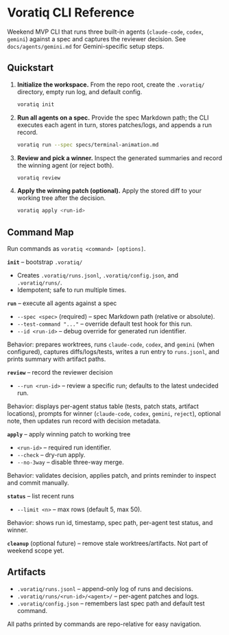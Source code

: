 # Voratiq CLI Reference

Weekend MVP CLI that runs three built-in agents (`claude-code`, `codex`, `gemini`) against a spec and captures the reviewer decision. See `docs/agents/gemini.md` for Gemini-specific setup steps.

## Quickstart

1. **Initialize the workspace.** From the repo root, create the `.voratiq/` directory, empty run log, and default config.

   ```bash
   voratiq init
   ```

2. **Run all agents on a spec.** Provide the spec Markdown path; the CLI executes each agent in turn, stores patches/logs, and appends a run record.

   ```bash
   voratiq run --spec specs/terminal-animation.md
   ```

3. **Review and pick a winner.** Inspect the generated summaries and record the winning agent (or reject both).

   ```bash
   voratiq review
   ```

4. **Apply the winning patch (optional).** Apply the stored diff to your working tree after the decision.

   ```bash
   voratiq apply <run-id>
   ```

## Command Map

Run commands as `voratiq <command> [options]`.

**`init`** – bootstrap `.voratiq/`

- Creates `.voratiq/runs.jsonl`, `.voratiq/config.json`, and `.voratiq/runs/`.
- Idempotent; safe to run multiple times.

**`run`** – execute all agents against a spec

- `--spec <spec>` (required) – spec Markdown path (relative or absolute).
- `--test-command "..."` – override default test hook for this run.
- `--id <run-id>` – debug override for generated run identifier.

Behavior: prepares worktrees, runs `claude-code`, `codex`, and `gemini` (when configured), captures diffs/logs/tests, writes a run entry to `runs.jsonl`, and prints summary with artifact paths.

**`review`** – record the reviewer decision

- `--run <run-id>` – review a specific run; defaults to the latest undecided run.

Behavior: displays per-agent status table (tests, patch stats, artifact locations), prompts for winner (`claude-code`, `codex`, `gemini`, `reject`), optional note, then updates run record with decision metadata.

**`apply`** – apply winning patch to working tree

- `<run-id>` – required run identifier.
- `--check` – dry-run apply.
- `--no-3way` – disable three-way merge.

Behavior: validates decision, applies patch, and prints reminder to inspect and commit manually.

**`status`** – list recent runs

- `--limit <n>` – max rows (default 5, max 50).

Behavior: shows run id, timestamp, spec path, per-agent test status, and winner.

**`cleanup`** (optional future) – remove stale worktrees/artifacts. Not part of weekend scope yet.

## Artifacts

- `.voratiq/runs.jsonl` – append-only log of runs and decisions.
- `.voratiq/runs/<run-id>/<agent>/` – per-agent patches and logs.
- `.voratiq/config.json` – remembers last spec path and default test command.

All paths printed by commands are repo-relative for easy navigation.

